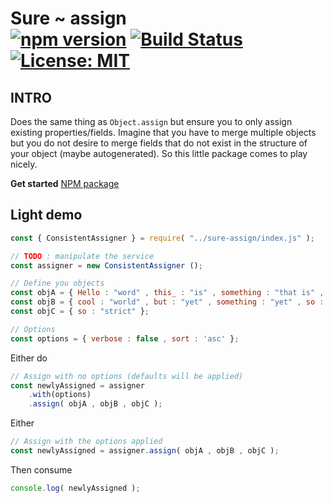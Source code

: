# Sure ~ assign <br/>[![npm version](https://badge.fury.io/js/sure-assign.svg)](https://badge.fury.io/js/rehookt) [![Build Status](https://travis-ci.com/ManuUseGitHub/sure-assign.svg?branch=master)](https://travis-ci.com/ManuUseGitHub/sure-assign) [![License: MIT](https://img.shields.io/badge/License-MIT-61dafb.svg)](https://github.com/ManuUseGitHub/sure-assign/blob/master/LICENSE)

## INTRO

Does the same thing as `Object.assign` but ensure you to only assign existing properties/fields.
Imagine that you have to merge multiple objects but you do not desire to merge fields that do not exist in the structure of your object (maybe autogenerated). So this little package comes to play nicely.

**Get started**
[NPM package](https://www.npmjs.com/package/sure-assign)

## Light demo
```js
const { ConsistentAssigner } = require( "../sure-assign/index.js" );

// TODO : manipulate the service
const assigner = new ConsistentAssigner ();

// Define you objects
const objA = { Hello : "word" , this_ : "is" , something : "that is" , so : "cool" };
const objB = { cool : "world" , but : "yet" , something : "yet" , so : "strict" };
const objC = { so : "strict" };

// Options
const options = { verbose : false , sort : 'asc' };
```

Either do
```js
// Assign with no options (defaults will be applied)
const newlyAssigned = assigner
    .with(options)
    .assign( objA , objB , objC );
```

Either
```js
// Assign with the options applied
const newlyAssigned = assigner.assign( objA , objB , objC );
```
Then consume
```js
console.log( newlyAssigned );
```
